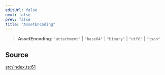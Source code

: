 ```yaml
---
editUrl: false
next: false
prev: false
title: "AssetEncoding"
---
```


> **AssetEncoding**: `"attachment"` \| `"base64"` \| `"binary"` \| `"utf8"` \| `"json"`

## Source

[src/index.ts:61](https://github.com/sern-handler/handler/blob/222ecd9b61ad0b94830a2a9444118f01e1b7d6cd/src/index.ts#L61)
